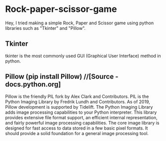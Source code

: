 # Rock-paper-scissor-game
Hey, I tried making a simple Rock, Paper and Scissor game using python libraries such as "Tkinter" and "Pillow".

## Tkinter
tkinter is the most commonly used GUI (Graphical User Interface) method in python.


## Pillow (pip install Pillow) //[Source - docs.python.org]
Pillow is the friendly PIL fork by Alex Clark and Contributors. PIL is the Python Imaging Library by Fredrik Lundh and Contributors. As of 2019, Pillow development is supported by Tidelift.
The Python Imaging Library adds image processing capabilities to your Python interpreter.
This library provides extensive file format support, an efficient internal representation, and fairly powerful image processing capabilities.
The core image library is designed for fast access to data stored in a few basic pixel formats. It should provide a solid foundation for a general image processing tool.
